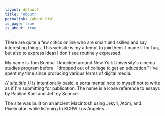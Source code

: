 ```yaml
---
layout: default
title: "About"
permalink: /about.html
is_page: true
is_about: true
---
```


There are quite a few critics online who are smart and skilled and say interesting things. This website is my attempt to join them. I made it for fun, but also to express ideas I don't see routinely expressed.

My name is Tom Bomba. I knocked around New York University's cinema studies program before I "dropped out of college to get an education." I've spent my time since producing various forms of digital media.

_{{ site.title }}_ is intentionally basic, a sorta mental note to myself not to write as if I'm submitting for publication. The name is a loose reference to essays by Pauline Kael and Jeffrey Sconce.

The site was built on an ancient Macintosh using Jekyll, Atom, and Pixelmator, while listening to KCRW Los Angeles.
